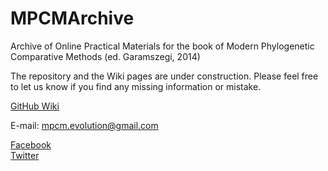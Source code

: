 # MPCMArchive
Archive of Online Practical Materials for the book of Modern Phylogenetic Comparative Methods (ed. Garamszegi, 2014)

The repository and the Wiki pages are under construction. Please feel free to let us know if you find any missing information or mistake.

<a href="https://github.com/MPCMEvolution/MPCMArchive/wiki/0.-Overview" target="_blank">GitHub Wiki</a>

E-mail: mpcm.evolution@gmail.com

<a href="https://www.facebook.com/mpcm.evolution" target="_blank">Facebook</a><br>
<a href="https://twitter.com/MPCMevol" target="_blank">Twitter</a>
